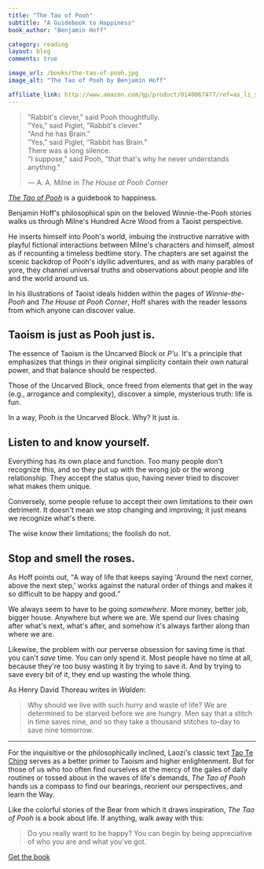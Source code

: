 ```yaml
---
title: "The Tao of Pooh"
subtitle: "A Guidebook to Happiness"
book_author: "Benjamin Hoff"

category: reading
layout: blog
comments: true

image_url: /books/the-tao-of-pooh.jpg
image_alt: "The Tao of Pooh by Benjamin Hoff"

affiliate_link: http://www.amazon.com/gp/product/0140067477/ref=as_li_ss_tl?ie=UTF8&camp=1789&creative=390957&creativeASIN=0140067477&linkCode=as2&tag=wikichenis-20
---
```


> "Rabbit's clever," said Pooh thoughtfully. <br>
> "Yes," said Piglet, "Rabbit's clever." <br>
> "And he has Brain." <br>
> "Yes," said Piglet, "Rabbit has Brain." <br>
> There was a long silence. <br>
> "I suppose," said Pooh, "that that's why he never understands anything."
>
> — A. A. Milne in *The House at Pooh Corner*

[*The Tao of Pooh*][amazon] is a guidebook to happiness.

[amazon]: http://www.amazon.com/The-Tao-Pooh-Benjamin-Hoff/dp/0140067477

Benjamin Hoff's philosophical spin on the beloved Winnie-the-Pooh stories walks us through Milne's Hundred Acre Wood from a Taoist perspective.

He inserts himself into Pooh's world, imbuing the instructive narrative with playful fictional interactions between Milne's characters and himself, almost as if recounting a timeless bedtime story. The chapters are set against the scenic backdrop of Pooh's idyllic adventures, and as with many parables of yore, they channel universal truths and observations about people and life and the world around us.

In his illustrations of Taoist ideals hidden within the pages of *Winnie-the-Pooh* and *The House at Pooh Corner*, Hoff shares with the reader lessons from which anyone can discover value.

## Taoism is just as Pooh just is.

The essence of Taoism is the Uncarved Block or *P'u*. It's a principle that emphasizes that things in their original simplicity contain their own natural power, and that balance should be respected.

Those of the Uncarved Block, once freed from elements that get in the way (e.g., arrogance and complexity), discover a simple, mysterious truth: life is fun.

In a way, Pooh *is* the Uncarved Block. Why? It just *is*.

## Listen to and know yourself.

Everything has its own place and function. Too many people don't recognize this, and so they put up with the wrong job or the wrong relationship. They accept the status quo, having never tried to discover what makes them unique.

Conversely, some people refuse to accept their own limitations to their own detriment. It doesn't mean we stop changing and improving; it just means we recognize what's there.

The wise know their limitations; the foolish do not.

## Stop and smell the roses.

As Hoff points out, <q>A way of life that keeps saying 'Around the next corner, above the next step,' works against the natural order of things and makes it so difficult to be happy and good.</q>

We always seem to have to be going *somewhere*. More money, better job, bigger house. Anywhere but where we are. We spend our lives chasing after what's next, what's after, and somehow it's always farther along than where we are.

Likewise, the problem with our perverse obsession for saving time is that you can't *save* time. You can only spend it. Most people have no time at all, because they're too busy wasting it by trying to save it. And by trying to save every bit of it, they end up wasting the whole thing.

As Henry David Thoreau writes in *Walden*:

> Why should we live with such hurry and waste of life? We are determined to be starved before we are hungry. Men say that a stitch in time saves nine, and so they take a thousand stitches to-day to save nine tomorrow.

- - -

For the inquisitive or the philosophically inclined, Laozi's classic text [Tao Te Ching][tao] serves as a better primer to Taoism and higher enlightenment. But for those of us who too often find ourselves at the mercy of the gales of daily routines or tossed about in the waves of life's demands, *The Tao of Pooh* hands us a compass to find our bearings, reorient our perspectives, and learn the Way.

[tao]: http://en.wikipedia.org/wiki/Tao_Te_Ching

Like the colorful stories of the Bear from which it draws inspiration, *The Tao of Pooh* is a book about life. If anything, walk away with this:

> Do you really want to be happy? You can begin by being appreciative of who you are and what you've got.

<a class="button buy" href="{{ page.affiliate_link }}">
  Get the book
</a>

<!--This post was written in 50 minutes in my bedroom in Tainan, Taiwan, while fending off tiny ants and blistering heat. It has 661 words.-->
